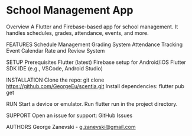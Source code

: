 # **School Management App**

Overview
A Flutter and Firebase-based app for school management. It handles schedules, grades, attendance, events, and more.

FEATURES
Schedule Management
Grading System
Attendance Tracking
Event Calendar
Rate and Review System


SETUP
Prerequisites
Flutter (latest)
Firebase setup for Android/iOS
Flutter SDK IDE (e.g., VSCode, Android Studio)


INSTALLATION
Clone the repo: git clone https://github.com/GeorgeEu/scentia.git
Install dependencies: flutter pub get


RUN
Start a device or emulator.
Run flutter run in the project directory.


SUPPORT
Open an issue for support: GitHub Issues

AUTHORS
George Zanevski - g.zanevski@gmail.com
